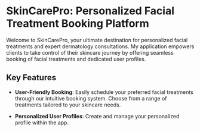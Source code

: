 <h1>SkinCarePro: Personalized Facial Treatment Booking Platform</h1> 
Welcome to SkinCarePro, your ultimate destination for personalized facial treatments and expert dermatology consultations. My application empowers clients to take control of their skincare journey by offering seamless booking of facial treatments and dedicated user profiles.
<h2> Key Features</h2>

- **User-Friendly Booking**: Easily schedule your preferred facial treatments through our intuitive booking system. Choose from a range of treatments tailored to your skincare needs.

- **Personalized User Profiles**: Create and manage your personalized profile within the app.
